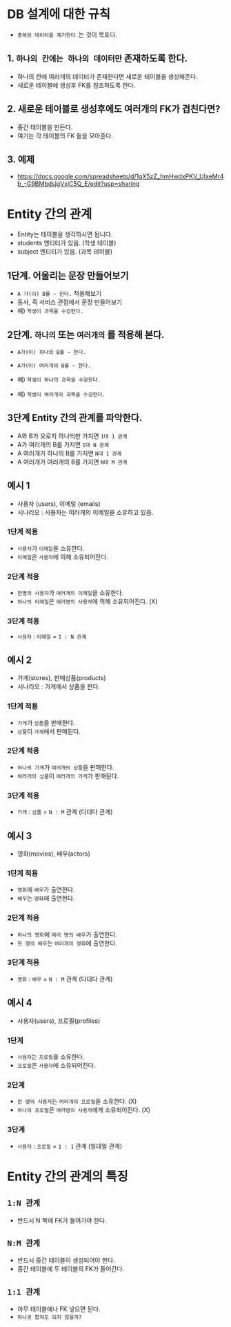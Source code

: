 # DB 설계에 대한 규칙

- `중복된 데이터를 제거한다.`는 것이 목표다.

## 1. `하나의 칸에는 하나의 데이터만` 존재하도록 한다.

- 하나의 칸에 여러개의 데이터가 존재한다면 새로운 테이블을 생성해준다.
- 새로운 테이블에 생성후 FK를 참조하도록 한다.

## 2. 새로운 테이블로 생성후에도 여러개의 FK가 겹친다면?

- 중간 테이블을 만든다.
- 여기는 각 테이블의 FK 들을 모아준다.

## 3. 예제

- https://docs.google.com/spreadsheets/d/1qX5zZ_hmHwdxPKV_UIxeMr4b_-G9BMbdsjgVxjC5Q_E/edit?usp=sharing

# Entity 간의 관계

- Entity는 테이블을 생각하시면 됩니다.
- students 엔티티가 있음. (학생 테이블)
- subject 엔티티가 있음. (과목 테이블)

## 1단계. 어울리는 문장 만들어보기

- `A 가(이) B를 ~ 한다.` 적용해보기
- 동사, 즉 서비스 관점에서 문장 만들어보기
- 예) `학생이 과목을 수강한다.`

## 2단계. `하나의` 또는 `여러개의` 를 적용해 본다.

- `A가(이) 하나의 B를 ~ 한다.`
- `A가(이) 여러개의 B를 ~ 한다.`

- 예) `학생이 하나의 과목을 수강한다.`
- 예) `학생이 여러개의 과목을 수강한다.`

## 3단계 Entity 간의 관계를 파악한다.

- A와 B가 오로지 하나씩만 가지면 `1대 1 관계`
- A가 여러개의 B를 가지면 `1대 N 관계`
- A 여러개가 하나의 B를 가지면 `N대 1 관계`
- A 여러개가 여러개의 B를 가지면 `N대 M 관계`

## 예시 1

- 사용자 (users), 이메일 (emails)
- 시나리오 : 사용자는 여러개의 이메일을 소유하고 있음.

### 1단계 적용

- `사용자`가 `이메일`을 소유한다.
- `이메일`은 `사용자`에 의해 소유되어진다.

### 2단계 적용

- `한명의 사용자`가 `여러개의 이메일`을 소유한다.
- `하나의 이메일`은 `여러명의 사용자`에 의해 소유되어진다. (X)

### 3단계 적용

- `사용자` : `이메일` = `1 : N 관계`

## 예시 2

- 가게(stores), 판매상품(products)
- 시나리오 : 가게에서 상품을 판다.

### 1단계 적용

- `가게`가 `상품`을 판매한다.
- `상품`이 `가게`에서 판매된다.

### 2단계 적용

- `하나의 가게`가 `여러개의 상품`을 판매한다.
- `여러개의 상품`이 `여러개의 가게`가 판매된다.

### 3단계 적용

- `가게` : `상품` = `N : M` 관계 (다대다 관계)

## 예시 3

- 영화(movies), 배우(actors)

### 1단계 적용

- `영화`에 `배우`가 출연한다.
- `배우`는 `영화`에 출연한다.

### 2단계 적용

- `하나의 영화`에 `여러 명의 배우`가 출연한다.
- `한 명의 배우`는 `여러개의 영화`에 출연한다.

### 3단계 적용

- `영화` : `배우` = `N : M` 관계 (다대다 관계)

## 예시 4

- 사용자(users), 프로필(profiles)

### 1단계

- `사용자`는 `프로필`을 소유한다.
- `프로필`은 `사용자`에 소유되어진다.

### 2단계

- `한 명의 사용자`는 `여러개의 프로필`을 소유한다. (X)
- `하나의 프로필`은 `여러명의 사용자`에게 소유되어진다. (X)

### 3단계

- `사용자` : `프로필` = `1 : 1` 관계 (일대일 관계)

# Entity 간의 관계의 특징

## `1:N 관계`
- 반드시 N 쪽에 FK가 들어가야 한다.

## `N:M 관계`
- 반드시 중간 테이블이 생성되어야 한다.
- 중간 테이블에 두 테이블의 FK가 들어간다.

## `1:1 관계`
- 아무 테이블에나 FK 넣으면 된다.
- `하나로 합쳐도 되지 않을까?`